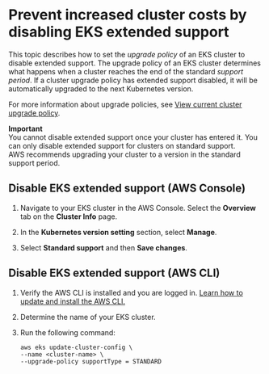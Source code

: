 # Prevent increased cluster costs by disabling EKS extended support<a name="disable-extended-support"></a>

This topic describes how to set the *upgrade policy* of an EKS cluster to disable extended support\. The upgrade policy of an EKS cluster determines what happens when a cluster reaches the end of the standard *support period*\. If a cluster upgrade policy has extended support disabled, it will be automatically upgraded to the next Kubernetes version\. 

For more information about upgrade policies, see [View current cluster upgrade policy](view-upgrade-policy.md)\.

**Important**  
You cannot disable extended support once your cluster has entered it\. You can only disable extended support for clusters on standard support\.   
AWS recommends upgrading your cluster to a version in the standard support period\.

## Disable EKS extended support \(AWS Console\)<a name="disable-support-policy-console"></a>

1. Navigate to your EKS cluster in the AWS Console\. Select the **Overview** tab on the **Cluster Info** page\.

1. In the **Kubernetes version setting** section, select **Manage**\. 

1. Select **Standard support** and then **Save changes**\.

## Disable EKS extended support \(AWS CLI\)<a name="disable-support-policy-cli"></a>

1. Verify the AWS CLI is installed and you are logged in\. [Learn how to update and install the AWS CLI\.](https://docs.aws.amazon.com/cli/latest/userguide/getting-started-install.html)

1. Determine the name of your EKS cluster\. 

1. Run the following command:

   ```
   aws eks update-cluster-config \
   --name <cluster-name> \
   --upgrade-policy supportType = STANDARD
   ```